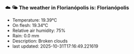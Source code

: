 ### ☁️ 🌤️  The weather in Florianópolis is: Florianópolis

- Temperature: 19.39°C
- On flesh: 19.34°C
- Relative air humidity: 75%
- Rain: 0.0 mm
- Description: Broken clouds
- last updated: 2025-10-31T17:16:49.221619
